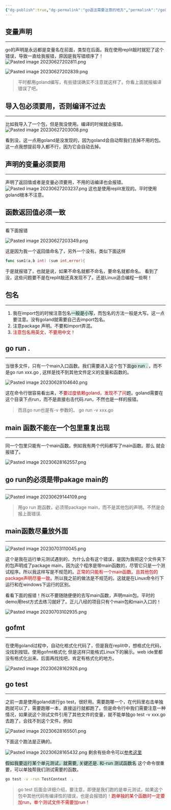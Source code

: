 ```yaml
---
{"dg-publish":true,"dg-permalink":"go语法需要注意的地方","permalink":"/go语法需要注意的地方/","noteIcon":"","created":"2023-07-03","updated":""}
---
```


## 变量声明
---
go的声明是永远都是变量名在前面，类型在后面。我在使用replit敲时就犯了这个错误，导致一直给我报错，原因是我写错顺序了！
![Pasted image 20230627202811.png](/img/user/Z.image/Go/Pasted%20image%2020230627202811.png)

![Pasted image 20230627202839.png](/img/user/Z.image/Go/Pasted%20image%2020230627202839.png)
> 平时都用goland编写，有些错误确实不注意就这样了。你看上面就报编译错误了吧。

## 导入包必须要用，否则编译不过去
---
比如我导入了一个包，但是我没使用。编译的时候就会报错。
![Pasted image 20230627203008.png](/img/user/Z.image/Go/Pasted%20image%2020230627203008.png)

看到没，这一点用goland是没发现的，因为goland会自动帮我们去掉不用的包。这一点我想提前导入都不行，因为它会自动去掉。

## 声明的变量必须要用
---
声明了返回值或者是变量必须要用，不用的话编译也会报错。
![Pasted image 20230627203237.png](/img/user/Z.image/Go/Pasted%20image%2020230627203237.png)
这也是使用replit发现的。平时使用goland根本不注意。

## 函数返回值必须一致
---
看下面报错

![Pasted image 20230627203349.png](/img/user/Z.image/Go/Pasted%20image%2020230627203349.png)

这是因为我一个返回值命名了，另外一个没有。类似下面这样
```go
func sum1(a,b int) (sum int,error){
```
于是就报错了，也就是说，如果不命名就都不命名，要命名就都命名。
看到了没，这些问题要不是在replit敲还真发现不了。还是Linux适合编程一些啊！

## 包名
---
1. 我在import包的时候注意包名<span style="background:rgba(3, 135, 102, 0.2)">一般是小写</span>，而包名的方法一般是大写。这一点要注意。没有goland就需要自己去import包名。
2. 注意package 声明。不要和import弄混。
3. <font color="#c00000">注意包名用英文，不要用中文</font>！

## go run .
---
当很多文件，只有一个main入口函数。我们需要进入这个包下面<span style="background:rgba(3, 135, 102, 0.2)">go run . </span>，而不是go run xxx.go , 这样是找不到其他文件定义的变量和函数的。

![Pasted image 20230628104640.png](/img/user/Z.image/Go/Pasted%20image%2020230628104640.png)

这在命令行很容易看出来，不<font color="#c00000">要过度依赖goland，发现不了问</font>题。goland需要在这个目录下点run，而不是直接右击代码.run，不然也是一样的报错。

> 而且go run也是有-v 参数的。 go run -v xxx.go

## main 函数不能在一个包里重复出现
---
同一个包里只能有一个main函数。例如我有两个代码都写了main函数。那么
就会报错了。

![Pasted image 20230628162557.png](/img/user/Z.image/Go/Pasted%20image%2020230628162557.png)

## go run的必须是带pakage main的
---

![Pasted image 20230629144109.png](/img/user/Z.image/Go/Pasted%20image%2020230629144109.png)


>用go run 跑函数，必须带package main，而不是其他包的声明。不然是会报上面错误.

## main函数尽量放外面
---

![Pasted image 20230703110045.png](/img/user/Pasted%20image%2020230703110045.png)


这个是我在运行单元测试遇到的，为什么会有这个错误，是因为我把这个文件夹下的包声明成了package main，因为这个程序是带main函数的，尽管它只是一个测试程序。所以我这样写是不规范的。<font color="#c00000">正常的只能有一个main函数。且其他包的package声明尽量一致</font>。所以我之前的做法是不规范的。这就是在Linux命令行下运行和在windows下运行的区别。

看看下面的报错！所以不要随随便便的去写main函数，声明main包。平时的demo用test方式去练习就好了。正儿八经的项目只有个main包和main入口的！

![Pasted image 20230703102935.png](/img/user/Pasted%20image%2020230703102935.png)

## gofmt
---
在使用goland过程中，自动化格式化代码了，但是我在replit中，想格式化代码，没找到按钮。使用gofmt格式化 但是这样只能格式Linux下的展示。web ide里都没有格式化出来。后面再找找吧，肯定有格式化的地方。

![Pasted image 20230628162926.png](/img/user/Z.image/Go/Pasted%20image%2020230628162926.png)


## go test
---
之前一直是使用goland进行go test，很好用。需要跑哪一个，在代码里右击单独跑就可以了，需要跑哪一本，直接运行就都跑了。但是命令行中我们需要注意一种情况，如果说这个测试文件引用了其他文件的变量，就不能单独go test -v xxx.go去跑了，会找不到这个文件。例如

![Pasted image 20230628165501.png](/img/user/Z.image/Go/Pasted%20image%2020230628165501.png)

下面这个跑法是正确的。

![Pasted image 20230628165432.png](/img/user/Z.image/Go/Pasted%20image%2020230628165432.png)
剩余有些命令可以[参考这里](http://c.biancheng.net/view/124.html)

<span style="background:rgba(3, 135, 102, 0.2)">假如我要运行某个单元测试，就需要,  关键还是. 和-run 测试函数名</span>  这个命令很重要，可以单独帮我们测试需要的函数。
```bash
go test -v -run TestContext  .
```

> go test 后面会详细介绍，要注意，即便是我们跑的是单元测试，如果这个包中其他代码有编译性的错误，也是会报错的！<font color="#c00000">跑单独的某个函数时一定要加run，单个测试文件不需要加run！</font>


